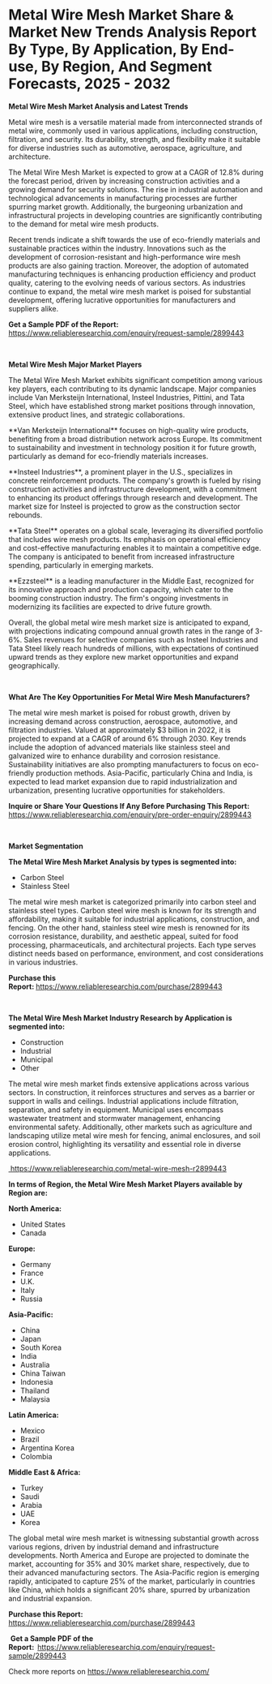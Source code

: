<p><h1>Metal Wire Mesh Market Share & Market New Trends Analysis Report By Type, By Application, By End-use, By Region, And Segment Forecasts, 2025 - 2032</h1></p><p><strong>Metal Wire Mesh Market Analysis and Latest Trends</strong></p>
<p><p>Metal wire mesh is a versatile material made from interconnected strands of metal wire, commonly used in various applications, including construction, filtration, and security. Its durability, strength, and flexibility make it suitable for diverse industries such as automotive, aerospace, agriculture, and architecture. </p><p>The Metal Wire Mesh Market is expected to grow at a CAGR of 12.8% during the forecast period, driven by increasing construction activities and a growing demand for security solutions. The rise in industrial automation and technological advancements in manufacturing processes are further spurring market growth. Additionally, the burgeoning urbanization and infrastructural projects in developing countries are significantly contributing to the demand for metal wire mesh products.</p><p>Recent trends indicate a shift towards the use of eco-friendly materials and sustainable practices within the industry. Innovations such as the development of corrosion-resistant and high-performance wire mesh products are also gaining traction. Moreover, the adoption of automated manufacturing techniques is enhancing production efficiency and product quality, catering to the evolving needs of various sectors. As industries continue to expand, the metal wire mesh market is poised for substantial development, offering lucrative opportunities for manufacturers and suppliers alike.</p></p>
<p><strong>Get a Sample PDF of the Report:&nbsp;</strong> <a href="https://www.reliableresearchiq.com/enquiry/request-sample/2899443?utm_campaign=3174&utm_medium=2&utm_source=Github&utm_content=ia&utm_term=15032025&utm_id=metal-wire-mesh">https://www.reliableresearchiq.com/enquiry/request-sample/2899443</a></p>
<p>&nbsp;</p>
<p><strong>Metal Wire Mesh Major Market Players</strong></p>
<p><p>The Metal Wire Mesh Market exhibits significant competition among various key players, each contributing to its dynamic landscape. Major companies include Van Merksteijn International, Insteel Industries, Pittini, and Tata Steel, which have established strong market positions through innovation, extensive product lines, and strategic collaborations.</p><p>**Van Merksteijn International** focuses on high-quality wire products, benefiting from a broad distribution network across Europe. Its commitment to sustainability and investment in technology position it for future growth, particularly as demand for eco-friendly materials increases.</p><p>**Insteel Industries**, a prominent player in the U.S., specializes in concrete reinforcement products. The company's growth is fueled by rising construction activities and infrastructure development, with a commitment to enhancing its product offerings through research and development. The market size for Insteel is projected to grow as the construction sector rebounds.</p><p>**Tata Steel** operates on a global scale, leveraging its diversified portfolio that includes wire mesh products. Its emphasis on operational efficiency and cost-effective manufacturing enables it to maintain a competitive edge. The company is anticipated to benefit from increased infrastructure spending, particularly in emerging markets.</p><p>**Ezzsteel** is a leading manufacturer in the Middle East, recognized for its innovative approach and production capacity, which cater to the booming construction industry. The firm's ongoing investments in modernizing its facilities are expected to drive future growth.</p><p>Overall, the global metal wire mesh market size is anticipated to expand, with projections indicating compound annual growth rates in the range of 3-6%. Sales revenues for selective companies such as Insteel Industries and Tata Steel likely reach hundreds of millions, with expectations of continued upward trends as they explore new market opportunities and expand geographically.</p></p>
<p>&nbsp;</p>
<p><strong>What Are The Key Opportunities For Metal Wire Mesh Manufacturers?</strong></p>
<p><p>The metal wire mesh market is poised for robust growth, driven by increasing demand across construction, aerospace, automotive, and filtration industries. Valued at approximately $3 billion in 2022, it is projected to expand at a CAGR of around 6% through 2030. Key trends include the adoption of advanced materials like stainless steel and galvanized wire to enhance durability and corrosion resistance. Sustainability initiatives are also prompting manufacturers to focus on eco-friendly production methods. Asia-Pacific, particularly China and India, is expected to lead market expansion due to rapid industrialization and urbanization, presenting lucrative opportunities for stakeholders.</p></p>
<p><strong>Inquire or Share Your Questions If Any Before Purchasing This Report:</strong> <a href="https://www.reliableresearchiq.com/enquiry/pre-order-enquiry/2899443?utm_campaign=3174&utm_medium=2&utm_source=Github&utm_content=ia&utm_term=15032025&utm_id=metal-wire-mesh">https://www.reliableresearchiq.com/enquiry/pre-order-enquiry/2899443</a></p>
<p>&nbsp;</p>
<p><strong>Market Segmentation</strong></p>
<p><strong>The Metal Wire Mesh Market Analysis by types is segmented into:</strong></p>
<p><ul><li>Carbon Steel</li><li>Stainless Steel</li></ul></p>
<p><p>The metal wire mesh market is categorized primarily into carbon steel and stainless steel types. Carbon steel wire mesh is known for its strength and affordability, making it suitable for industrial applications, construction, and fencing. On the other hand, stainless steel wire mesh is renowned for its corrosion resistance, durability, and aesthetic appeal, suited for food processing, pharmaceuticals, and architectural projects. Each type serves distinct needs based on performance, environment, and cost considerations in various industries.</p></p>
<p><strong>Purchase this Report:&nbsp;</strong><a href="https://www.reliableresearchiq.com/purchase/2899443?utm_campaign=3174&utm_medium=2&utm_source=Github&utm_content=ia&utm_term=15032025&utm_id=metal-wire-mesh">https://www.reliableresearchiq.com/purchase/2899443</a></p>
<p>&nbsp;</p>
<p><strong>The Metal Wire Mesh Market Industry Research by Application is segmented into:</strong></p>
<p><ul><li>Construction</li><li>Industrial</li><li>Municipal</li><li>Other</li></ul></p>
<p><p>The metal wire mesh market finds extensive applications across various sectors. In construction, it reinforces structures and serves as a barrier or support in walls and ceilings. Industrial applications include filtration, separation, and safety in equipment. Municipal uses encompass wastewater treatment and stormwater management, enhancing environmental safety. Additionally, other markets such as agriculture and landscaping utilize metal wire mesh for fencing, animal enclosures, and soil erosion control, highlighting its versatility and essential role in diverse applications.</p></p>
<p><a href="https://www.reliableresearchiq.com/metal-wire-mesh-r2899443?utm_campaign=3174&utm_medium=2&utm_source=Github&utm_content=ia&utm_term=15032025&utm_id=metal-wire-mesh">&nbsp;https://www.reliableresearchiq.com/metal-wire-mesh-r2899443</a></p>
<p><strong>In terms of Region, the Metal Wire Mesh Market Players available by Region are:</strong></p>
<p>
    <p> <strong> North America: </strong>
        <ul>
            <li>United States</li>
            <li>Canada</li>
        </ul>
        </p> 
    <p> <strong> Europe: </strong>
        <ul>
            <li>Germany</li>
            <li>France</li>
            <li>U.K.</li>
            <li>Italy</li>
            <li>Russia</li>
        </ul>
        </p> 
    <p> <strong> Asia-Pacific: </strong>
        <ul>
            <li>China</li>
            <li>Japan</li>
            <li>South Korea</li>
            <li>India</li>
            <li>Australia</li>
            <li>China Taiwan</li>
            <li>Indonesia</li>
            <li>Thailand</li>
            <li>Malaysia</li>
        </ul>
        </p> 
    <p> <strong> Latin America: </strong>
        <ul>
            <li>Mexico</li>
            <li>Brazil</li>
            <li>Argentina Korea</li>
            <li>Colombia</li>
        </ul>
        </p> 
    <p> <strong> Middle East & Africa: </strong>
        <ul>
            <li>Turkey</li>
            <li>Saudi</li>
            <li>Arabia</li>
            <li>UAE</li>
            <li>Korea</li>
        </ul>
    </p>
    </p>
<p><p>The global metal wire mesh market is witnessing substantial growth across various regions, driven by industrial demand and infrastructure developments. North America and Europe are projected to dominate the market, accounting for 35% and 30% market share, respectively, due to their advanced manufacturing sectors. The Asia-Pacific region is emerging rapidly, anticipated to capture 25% of the market, particularly in countries like China, which holds a significant 20% share, spurred by urbanization and industrial expansion.</p></p>
<p><strong>Purchase this Report: </strong><a href="https://www.reliableresearchiq.com/purchase/2899443?utm_campaign=3174&utm_medium=2&utm_source=Github&utm_content=ia&utm_term=15032025&utm_id=metal-wire-mesh">https://www.reliableresearchiq.com/purchase/2899443</a></p>
<p>&nbsp;<strong>Get a Sample PDF of the Report:&nbsp;&nbsp;</strong><a href="https://www.reliableresearchiq.com/enquiry/request-sample/2899443?utm_campaign=3174&utm_medium=2&utm_source=Github&utm_content=ia&utm_term=15032025&utm_id=metal-wire-mesh">https://www.reliableresearchiq.com/enquiry/request-sample/2899443</a></p>
<p><strong></strong></p>
<p>Check more reports on <a href="https://www.reliableresearchiq.com/?utm_campaign=3174&utm_medium=2&utm_source=Github&utm_content=ia&utm_term=15032025&utm_id=metal-wire-mesh">https://www.reliableresearchiq.com/</a></p>